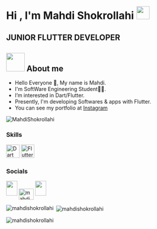 <h1>Hi , I'm Mahdi Shokrollahi <img src="https://media.giphy.com/media/hvRJCLFzcasrR4ia7z/giphy.gif" width="35"></h1>
<h2>  JUNIOR FLUTTER DEVELOPER </h2>

## <img src = "https://user-images.githubusercontent.com/63050133/156777293-72a6e681-2582-4a9d-ad92-09d1181d47c7.gif" width = 50px height = 50px>  About me

- Hello Everyone 👋, My name is Mahdi.<br>
- I'm SoftWare Engineering Student👨‍💻.<br>
- I’m interested in Dart/Flutter.<br>
- Presently, I'm developing Softwares & apps with Flutter.
- You can see my portfolio at [Instagram](http://instagram.com/mahdishokrollahi.dev)<br>

<img src="https://komarev.com/ghpvc/?username=MahdiShokrollahi&label=Profile%20views&color=8042fc&style=plastic" alt="MahdiShokrollahi" /> 

### Skills

<p align="left">
<a href="https://dart.dev/" target="_blank" rel="noreferrer"><img src="https://raw.githubusercontent.com/danielcranney/readme-generator/main/public/icons/skills/dart-colored.svg" width="36" height="36" alt="Dart" /></a>
<a href="https://flutter.dev/" target="_blank" rel="noreferrer"><img src="https://raw.githubusercontent.com/danielcranney/readme-generator/main/public/icons/skills/flutter-colored.svg" width="36" height="36" alt="Flutter" /></a>
</p>

### Socials

<p align="left"> 
<a href="http://www.instagram.com/mahdishokrollahi.dev" target="_blank" rel="noreferrer"><img src="https://raw.githubusercontent.com/danielcranney/readme-generator/main/public/icons/socials/instagram.svg" width="30" height="40" /></a>
<a href="https://linkedin.com/in/mahdi-shokrollahi" target="blank"><img align="center" src="https://raw.githubusercontent.com/rahuldkjain/github-profile-readme-generator/master/src/images/icons/Social/linked-in-alt.svg" alt="mahdi shokrollahi" height="30" width="40" /></a>
<a href="https://www.github.com/MahdiShokrollahi" target="_blank" rel="noreferrer"><img src="https://raw.githubusercontent.com/danielcranney/readme-generator/main/public/icons/socials/github.svg" width="30" height="40" /></a>
</p>

<p><img align="left" src="https://github-readme-stats.vercel.app/api/top-langs?username=mahdishokrollahi&show_icons=true&locale=en&layout=compact" alt="mahdishokrollahi" /></p>

<p>&nbsp;<img align="center" src="https://github-readme-stats.vercel.app/api?username=mahdishokrollahi&show_icons=true&locale=en" alt="mahdishokrollahi" /></p>

<p><img align="center" src="https://github-readme-streak-stats.herokuapp.com/?user=mahdishokrollahi&" alt="mahdishokrollahi" /></p>

